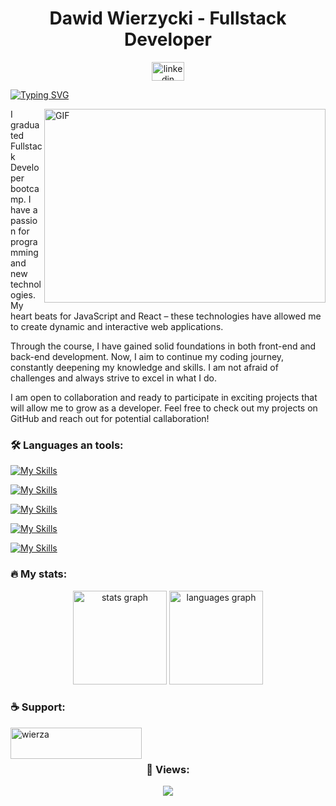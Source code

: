 <h1 align="center">Dawid Wierzycki - Fullstack Developer</h1>

<div align="center"> 
  <a href="https://linkedin.com/in/www.linkedin.com/in/dawid-wierzycki" target="blank"><img src="https://raw.githubusercontent.com/maurodesouza/profile-readme-generator/master/src/assets/icons/social/linkedin/default.svg" width="52" height="30" margin-top="5" alt="linkedin logo"  /></a>
</div>


[![Typing SVG](https://readme-typing-svg.demolab.com?font=Fira+Code&pause=1000&color=8415F7&random=false&width=435&lines=%F0%9F%91%8B+Hello!+I'm+Dawid.;I+am+a+Junior+Fullstack+Developer)](https://git.io/typing-svg)

<img align="right" alt="GIF" src="https://github.com/wierza/wierza/blob/main/code.gif" width="450" height="310" />
  
<p  align="left"> I graduated Fullstack Developer bootcamp. I have a passion for programming and new technologies. My heart beats for JavaScript and React – these technologies have allowed me to create dynamic and interactive web applications.

Through the course, I have gained solid foundations in both front-end and back-end development. Now, I aim to continue my coding journey, constantly deepening my knowledge and skills. I am not afraid of challenges and always strive to excel in what I do.

I am open to collaboration and ready to participate in exciting projects that will allow me to grow as a developer. Feel free to check out my projects on GitHub and reach out for potential callaboration! </p>

<h3 align="left">🛠️ Languages an tools:</h3>

[![My Skills](https://skillicons.dev/icons?i=js,ts)](https://skillicons.dev)

[![My Skills](https://skillicons.dev/icons?i=react,redux,html,css,sass,bootstrap,jest)](https://skillicons.dev)

[![My Skills](https://skillicons.dev/icons?i=nodejs,express,nestjs)](https://skillicons.dev)

[![My Skills](https://skillicons.dev/icons?i=mongodb,prisma,mysql)](https://skillicons.dev)

[![My Skills](https://skillicons.dev/icons?i=git,github,webpack,postman,netlify,vscode)](https://skillicons.dev)

<h3 align="left">🔥 My stats:</h3>

<div align="center">
  <img src="https://github-readme-stats.vercel.app/api?username=wierza&hide_title=false&hide_rank=false&show_icons=true&include_all_commits=true&count_private=true&disable_animations=false&theme=transparent" height="150" alt="stats graph"  />
  <img src="https://github-readme-stats.vercel.app/api/top-langs?username=wierza&locale=en&hide_title=false&layout=compact&card_width=320&langs_count=5&theme=transparent" height="150" alt="languages graph"  />
</div>

<h3 align="left">☕️ Support:</h3>

<p><a href="https://www.buymeacoffee.com/wierza"> <img align="left" src="https://cdn.buymeacoffee.com/buttons/v2/default-yellow.png" height="50" width="210" alt="wierza" /></a></p><br><br>

<h3 align="center"> 👀 Views:</h3>

<div align="center">
  <img src="https://profile-counter.glitch.me/wierza/count.svg?"  />
</div>
